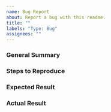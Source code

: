 ```yaml
---
name: Bug Report
about: Report a bug with this readme.
title: ""
labels: "Type: Bug"
assignees: ""
---
```


### General Summary

<!--
- Please include a high-level description of your bug here.
-->

### Steps to Reproduce

<!--
Please list the reproduction steps for your bug.
-->

### Expected Result

<!--
- A description of the results you expected from the reproduction steps.
-->

### Actual Result

<!--
- A description of what actually happens when you run these steps.
- Please include any error output if relevant.
-->

